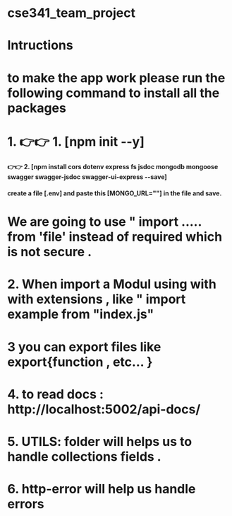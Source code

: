 # cse341_team_project
 # Intructions

 # to make the app work please run the following command to install all the packages

 # 1. 👉👉 1. [npm init --y]
 #### 👉👉 2. [npm install cors dotenv express fs jsdoc mongodb mongoose swagger swagger-jsdoc swagger-ui-express --save]
 #### create a file [.env] and paste this [MONGO_URL=""] in the file and save.



 # We are going to  use " import ..... from 'file' instead of  required  which is not  secure .
 # 2. When import a  Modul  using with  with  extensions , like " import  example  from "index.js"

 # 3 you can export files like  export{function , etc... }
 
 # 4. to  read docs : http://localhost:5002/api-docs/



# 5. UTILS:  folder will helps us to handle collections fields .
# 6. http-error  will  help us handle errors 

